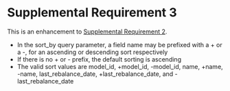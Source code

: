 # Supplemental Requirement 3

This is an enhancement to [Supplemental Requirement 2](supplemental-requirement-2.md).

- In the sort_by query parameter, a field name may be prefixed with a + or a -, for an ascending or descending sort respectively
- If there is no + or - prefix, the default sorting is ascending
- The valid sort values are model_id, +model_id, -model_id, name, +name, -name, last_rebalance_date, +last_rebalance_date, and -last_rebalance_date